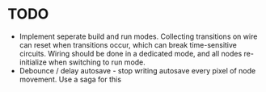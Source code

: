 # TODO

- Implement seperate build and run modes.
  Collecting transitions on wire can reset when transitions occur,
  which can break time-sensitive circuits.
  Wiring should be done in a dedicated mode, and all nodes re-initialize
  when switching to run mode.
- Debounce / delay autosave - stop writing autosave every pixel of node movement.
  Use a saga for this
